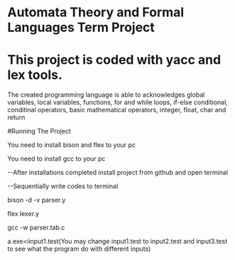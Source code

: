 # Automata Theory and Formal Languages Term Project

# This project is coded with yacc and lex tools.

The created programming language is able to acknowledges global variables, local variables, functions, for and while loops,
if-else conditional, conditinal operators, basic mathematical operators, integer, float, char and return

#Running The Project

You need to install bison and flex to your pc

You need to install gcc to your pc

--After installations completed install project from github and open terminal

--Sequentially write codes to terminal

bison -d -v parser.y

flex lexer.y

gcc -w parser.tab.c

a.exe<iinput1.test(You may change input1.test to input2.test and input3.test to see what the program do with different inputs)
